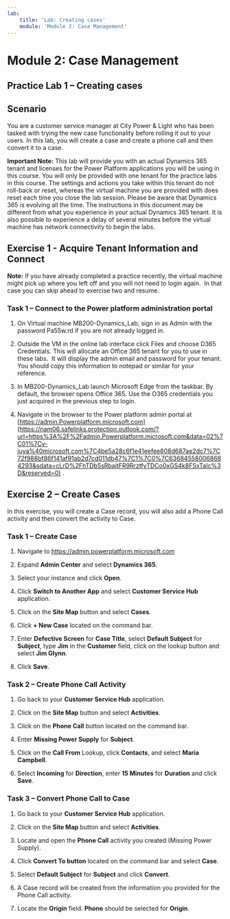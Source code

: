 ```yaml
---
lab:
    title: 'Lab: Creating cases'
    module: 'Module 2: Case Management'
---
```



Module 2: Case Management
=========================

## Practice Lab 1 – Creating cases

Scenario
--------

You are a customer service manager at City Power & Light who has been tasked
with trying the new case functionality before rolling it out to your users. In
this lab, you will create a case and create a phone call and then convert it to
a case.

**Important Note:** This lab will provide you with an actual Dynamics 365 tenant
and licenses for the Power Platform applications you will be using in this
course. You will only be provided with one tenant for the practice labs in this
course. The settings and actions you take within this tenant do not roll-back or
reset, whereas the virtual machine you are provided with does reset each time
you close the lab session. Please be aware that Dynamics 365 is evolving all the time. The
instructions in this document may be different from what you experience in your
actual Dynamics 365 tenant. It is also possible to experience a delay of several
minutes before the virtual machine has network connectivity to begin the labs.

Exercise 1 - Acquire Tenant Information and Connect
---------------------------------------------------

**Note:** If you have already completed a practice recently, the virtual machine
might pick up where you left off and you will not need to login again.  In that
case you can skip ahead to exercise two and resume.

### Task 1 – Connect to the Power platform administration portal

1.  On Virtual machine MB200-Dynamics_Lab, sign in as Admin with the password
    Pa55w.rd if you are not already logged in.

2.  Outside the VM in the online lab interface click Files and choose D365
    Credentials. This will allocate an Office 365 tenant for you to use in these
    labs.  It will display the admin email and password for your tenant.  You
    should copy this information to notepad or similar for your reference.

3.  In MB200-Dynamics_Lab launch Microsoft Edge from the taskbar. By default,
    the browser opens Office 365. Use the O365 credentials you just acquired in
    the previous step to login.

4.  Navigate in the browser to the Power platform admin portal at
    [https://admin.Powerplatform.microsoft.com](https://nam06.safelinks.protection.outlook.com/?url=https%3A%2F%2Fadmin.Powerplatform.microsoft.com&data=02%7C01%7Cv-juya%40microsoft.com%7C4be5a28c6f1e41eefee808d687ae2dc7%7C72f988bf86f141af91ab2d7cd011db47%7C1%7C0%7C636845580068684293&sdata=cLrD%2FhTDb5sRbajtFR9RrztfyTDCo0xGS4k8FSxTaIc%3D&reserved=0)
    .

Exercise 2 – Create Cases
-------------------------

In this exercise, you will create a Case record, you will also add a Phone Call
activity and then convert the activity to Case.

### Task 1 – Create Case

1.  Navigate to <https://admin.powerplatform.microsoft.com>

2.  Expand **Admin Center** and select **Dynamics 365**.

3.  Select your instance and click **Open**.

4.  Click **Switch to Another App** and select **Customer Service Hub**
    application.

5.  Click on the **Site Map** button and select **Cases**.

6.  Click **+ New Case** located on the command bar.

7.  Enter **Defective Screen** for **Case Title**, select **Default Subject**
    for **Subject**, type **Jim** in the **Customer** field, click on the lookup
    button and select **Jim Glynn**.

8.  Click **Save**.

### Task 2 – Create Phone Call Activity

1.  Go back to your **Customer Service Hub** application.

2.  Click on the **Site Map** button and select **Activities**.

3.  Click on the **Phone Call** button located on the command bar.

4.  Enter **Missing Power Supply** for **Subject**.

5.  Click on the **Call From** Lookup, click **Contacts**, and select **Maria
    Campbell**.

6.  Select **Incoming** for **Direction**, enter **15 Minutes** for **Duration**
    and click **Save**.

### Task 3 – Convert Phone Call to Case

1.  Go back to your **Customer Service Hub** application.

2.  Click on the **Site Map** button and select **Activities**.

3.  Locate and open the **Phone Call** activity you created (Missing Power
    Supply).

4.  Click **Convert To button** located on the command bar and select **Case**.

5.  Select **Default Subject** for **Subject** and click **Convert**.

6.  A Case record will be created from the information you provided for the
    Phone Call activity.

7.  Locate the **Origin** field. **Phone** should be selected for **Origin**.
